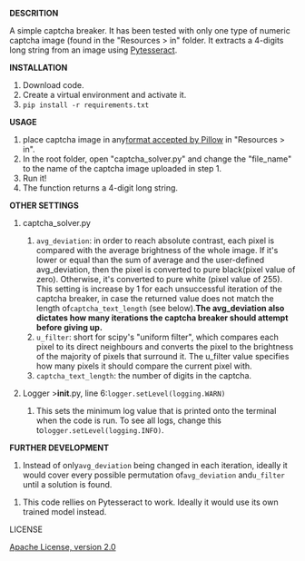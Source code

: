 **DESCRITION**

A simple captcha breaker. It has been tested with only one type of numeric captcha image (found in the "Resources > in" folder. It extracts a 4-digits long string from an image using [Pytesseract](https://pypi.org/project/pytesseract/).


**INSTALLATION**

1) Download code.
2) Create a virtual environment and activate it.
3) `pip install -r requirements.txt`


**USAGE**

1) place captcha image in any[format accepted by Pillow](https://pillow.readthedocs.io/en/stable/handbook/image-file-formats.html#fully-supported-formats) in "Resources > in".
2) In the root folder, open "captcha_solver.py" and change the "file_name" to the name of the captcha image uploaded in step 1.
3) Run it!
4) The function returns a 4-digit long string.


**OTHER SETTINGS**

1) captcha_solver.py

   1) `avg_deviation`: in order to reach absolute contrast, each pixel is compared with the average brightness of the whole image. If it's lower or equal than the sum of average and the user-defined avg_deviation, then the pixel is converted to pure black(pixel value of zero). Otherwise, it's converted to pure white (pixel value of 255). This setting is increase by 1 for each unsuccessful iteration of the captcha breaker, in case the returned value does not match the length of`captcha_text_length` (see below).**The avg_deviation also dictates how many iterations the captcha breaker should attempt before giving up.**
   2) `u_filter`: short for scipy's "uniform filter", which compares each pixel to its direct neighbours and converts the pixel to the brightness of the majority of pixels that surround it. The u_filter value specifies how many pixels it should compare the current pixel with.
   3) `captcha_text_length`: the number of digits in the captcha.
2) Logger >__init__.py, line 6:`logger.setLevel(logging.WARN)`

   1) This sets the minimum log value that is printed onto the terminal when the code is run. To see all logs, change this to`logger.setLevel(logging.INFO)`.


**FURTHER DEVELOPMENT**

1. Instead of only`avg_deviation` being changed in each iteration, ideally it would cover every possible permutation of`avg_deviation` and`u_filter` until a solution is found.

1) This code rellies on Pytesseract to work. Ideally it would use its own trained model instead.



LICENSE

[Apache License, version 2.0]()
